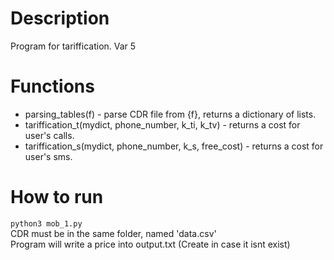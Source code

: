 # Description
Program for tariffication. Var 5
# Functions
- parsing_tables(f) - parse CDR file from {f}, returns a dictionary of lists.
- tariffication_t(mydict, phone_number, k_ti, k_tv) - returns a cost for user's calls.
- tariffication_s(mydict, phone_number, k_s, free_cost) - returns a cost for user's sms. 
# How to run
 `python3 mob_1.py`  
 CDR must be in the same folder, named 'data.csv'  
 Program will write a price into output.txt (Create in case it isnt exist)